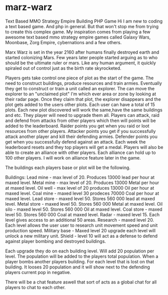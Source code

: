 # marz-warz
Text Based MMO Strategy Empire Building PHP Game
Hi
I am new to coding a text based game. And php in general.
But that won't stop me from trying to create this complex game.
My inspiration comes from playing a few awesome text based mmo strategy empire games
called Galaxy Wars, Moonbase, Zorg Empire, cybernations and a few others.

Marx Warz is set in the year 2160 after humans finally destroyed earth and started colonizing Mars.
Few years later people started arguing as to who should be the ultimate ruler or mars.
Like any human argument, it quickly spiraled out of control just as the birth rate skyrocketed.

Players gets take control one piece of plot as the start of the game.
The need to construct buildings, produce resources and train armies.
Eventually they get to construct or train a unit called an explorer.
The can move the explorer to an "unclaimed plot" I'm which ever area or zone
by looking at their radar page.
Once they claim that plot, the explorer disappears and the plot gets added to the users other plots.
Each user can have a total of 15 plots.
Each new plot discovered will work the same,have the same buildings and etc. They player will need to upgrade them all.
Players can attack, raid and defend from attacks from other players which then will points will be added to the leaderboard.
Raider points you get when you raid or loot resources from other players.
Attacker points you get if you successfully attack another player and kill their defending armies.
Defender points you get when you successfully defend against an attack.
Each week the leaderboard resets and they top players will get a medal.
Players will also be able to create an alliance with other players. 
Each alliance can hold up to 100 other players.
I will work on alliance feature later in the game.

The buildings each players base or plot will be the following.

Buildings:
Lead mine - max level of 20. Produces 13000 lead per hour at maxed level.
Metal mine - max level of 20. Produces 13000 Metal per hour at maxed level.
Oil well - max level of 20 produces 13000 Oil per hour at maxed level.
Coal mine - maxed level 30 prodeces 70000 Coal per hour at maxed level.
Lead store - maxed level 50. Stores 560 000 lead at maxed level.
Metal store - maxed level 50. Stores 560 000 Metal at maxed level.
Oil silo - maxed level 50. Stores 560 000 Oil at maxed level.
Coal store - maxed level 50. Stores 560 000 Coal at maxed level.
Radar - maxed level 15. Each level gives access to an additional 50 areas.
Research - maxed level 20. Each level allows the user user to research unit movement speed and unit production speed.
Military base - Maxed level 20 upgrade each level will unlock a new military unit.
Shield - level 10 will act as a defense to defend against player bombing and destroyed buildings.

Each upgrade they do on each building level. Will add 20 population per level. The population will be added to the players total population.
When a player bombs another players building. For each level that is lost on that building. It looses 20 population and it will show next to the defending players current pop in negative.

There will be a chat feature aswell that sort of acts as a global chat for all players to chat to each other. 


